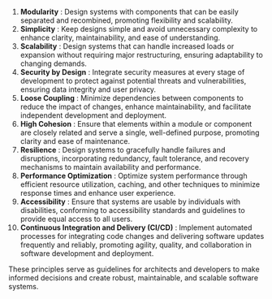 1. **Modularity** : Design systems with components that can be easily separated and recombined, promoting flexibility and scalability.
2. **Simplicity** : Keep designs simple and avoid unnecessary complexity to enhance clarity, maintainability, and ease of understanding.
3. **Scalability** : Design systems that can handle increased loads or expansion without requiring major restructuring, ensuring adaptability to changing demands.
4. **Security by Design** : Integrate security measures at every stage of development to protect against potential threats and vulnerabilities, ensuring data integrity and user privacy.
5. **Loose Coupling** : Minimize dependencies between components to reduce the impact of changes, enhance maintainability, and facilitate independent development and deployment.
6. **High Cohesion** : Ensure that elements within a module or component are closely related and serve a single, well-defined purpose, promoting clarity and ease of maintenance.
7. **Resilience** : Design systems to gracefully handle failures and disruptions, incorporating redundancy, fault tolerance, and recovery mechanisms to maintain availability and performance.
8. **Performance Optimization** : Optimize system performance through efficient resource utilization, caching, and other techniques to minimize response times and enhance user experience.
9. **Accessibility** : Ensure that systems are usable by individuals with disabilities, conforming to accessibility standards and guidelines to provide equal access to all users.
10. **Continuous Integration and Delivery (CI/CD)** : Implement automated processes for integrating code changes and delivering software updates frequently and reliably, promoting agility, quality, and collaboration in software development and deployment.

These principles serve as guidelines for architects and developers to make informed decisions and create robust, maintainable, and scalable software systems.
